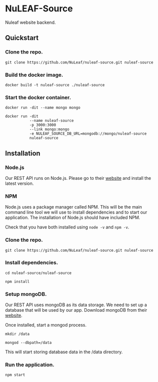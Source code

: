 # NuLEAF-Source
Nuleaf website backend.

## Quickstart

### Clone the repo.
```
git clone https://github.com/NuLeaf/nuleaf-source.git nuleaf-source
```

### Build the docker image.
```
docker build -t nuleaf-source ./nuleaf-source
```

### Start the docker container.
```
docker run -dit --name mongo mongo

docker run -dit
           --name nuleaf-source
           -p 3000:3000
           --link mongo:mongo
           -e NULEAF_SOURCE_DB_URL=mongodb://mongo/nuleaf-source
           nuleaf-source
```

## Installation

### Node.js
Our REST API runs on Node.js. Please go to their [website](https://nodejs.org/en/) and install the latest version.

### NPM
Node.js uses a package manager called NPM. This will be the main command line tool we will use to install dependencies and to start our application. The installation of Node.js should have included NPM.

Check that you have both installed using `node -v` and `npm -v`.

### Clone the repo.
```
git clone https://github.com/NuLeaf/nuleaf-source.git nuleaf-source
```

### Install dependencies.
```
cd nuleaf-source/nuleaf-source

npm install
```

### Setup mongoDB.
Our REST API uses mongoDB as its data storage. We need to set up a database that will be used by our app. Download mongoDB from their [website](https://www.mongodb.com/download-center#community).

Once installed, start a mongod process.
```
mkdir /data

mongod --dbpath=/data
```
This will start storing database data in the /data directory.

### Run the application.
```
npm start
```